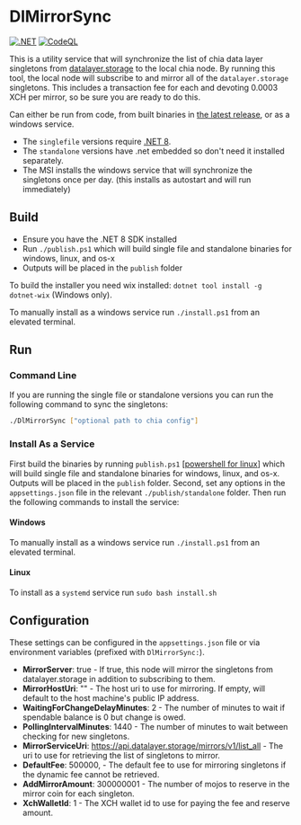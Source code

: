 # DlMirrorSync

[![.NET](https://github.com/dkackman/DlMirrorSync/actions/workflows/dotnet.yml/badge.svg)](https://github.com/dkackman/DlMirrorSync/actions/workflows/dotnet.yml)
[![CodeQL](https://github.com/Datalayer-Storage/MirrorSync/actions/workflows/codeql.yml/badge.svg)](https://github.com/Datalayer-Storage/MirrorSync/actions/workflows/codeql.yml)

This is a utility service that will synchronize the list of chia data layer singletons from [datalayer.storage](https://api.datalayer.storage/mirrors/v1/list_all) to the local chia node. By running this tool, the local node will subscribe to and mirror all of the `datalayer.storage` singletons. This includes a transaction fee for each and devoting 0.0003 XCH per mirror, so be sure you are ready to do this.

Can either be run from code, from built binaries in [the latest release](https://github.com/dkackman/DlMirrorSync/releases/), or as a windows service.

- The `singlefile` versions require [.NET 8](https://dotnet.microsoft.com/en-us/download/dotnet/8.0).
- The `standalone` versions have .net embedded so don't need it installed separately.
- The MSI installs the windows service that will synchronize the singletons once per day. (this installs as autostart and will run immediately)

## Build

- Ensure you have the .NET 8 SDK installed
- Run `./publish.ps1` which will build single file and standalone binaries for windows, linux, and os-x
- Outputs will be placed in the `publish` folder

To build the installer you need wix installed: `dotnet tool install -g dotnet-wix` (Windows only).

To manually install as a windows service run `./install.ps1` from an elevated terminal.

## Run

### Command Line

If you are running the single file or standalone versions you can run the following command to sync the singletons:

```bash
./DlMirrorSync ["optional path to chia config"]
```

### Install As a Service

First build the binaries by running `publish.ps1` [[powershell for linux](https://learn.microsoft.com/en-us/powershell/scripting/install/installing-powershell-on-linux)]
which will build single file and standalone binaries for windows, linux, and os-x. Outputs will be placed in the `publish` folder. Second, set any options in the `appsettings.json` file in the relevant `./publish/standalone` folder. Then run the following commands to install the service:

#### Windows

To manually install as a windows service run `./install.ps1` from an elevated terminal.

#### Linux

To install as a `systemd` service run `sudo bash install.sh`

## Configuration

These settings can be configured in the `appsettings.json` file or via environment variables (prefixed with `DlMirrorSync:`).

- __MirrorServer__: true - If true, this node will mirror the singletons from datalayer.storage in addition to subscribing to them.
- __MirrorHostUri__: "" - The host uri to use for mirroring. If empty, will default to the host machine's public IP address.
- __WaitingForChangeDelayMinutes__: 2 - The number of minutes to wait if spendable balance is 0 but change is owed.
- __PollingIntervalMinutes__: 1440 - The number of minutes to wait between checking for new singletons.
- __MirrorServiceUri__: <https://api.datalayer.storage/mirrors/v1/list_all> - The uri to use for retrieving the list of singletons to mirror.
- __DefaultFee__: 500000, - The default fee to use for mirroring singletons if the dynamic fee cannot be retrieved.
- __AddMirrorAmount__: 300000001 - The number of mojos to reserve in the mirror coin for each singleton.
- __XchWalletId__: 1 - The XCH wallet id to use for paying the fee and reserve amount.
